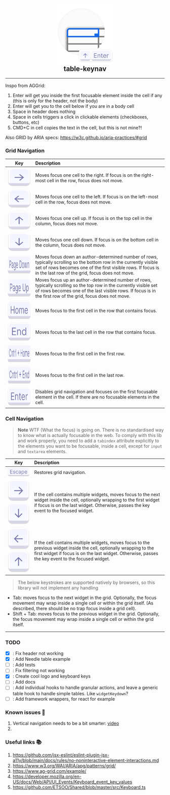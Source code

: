 <p align="center">
    <img width="200" src="./assets/logo.png"/>
</p>

<h2 align="center" style="margin-top:-20px">table-keynav</h2>

---

Inspo from AGGrid:

1. Enter will get you inside the first focusable element inside the cell if any (this is only for the header, not the body)
2. Enter will get you to the cell below if you are in a body cell
3. Space in header does nothing
4. Space in cells triggers a click in clickable elements (checkboxes, buttons, etc)
5. CMD+C in cell copies the text in the cell, but this is not mine?!

Also GRID by ARIA specs:
https://w3c.github.io/aria-practices/#grid

### Grid Navigation

| Key                                                                    | Description                                                                                                                                                                                                                           |
|------------------------------------------------------------------------|:--------------------------------------------------------------------------------------------------------------------------------------------------------------------------------------------------------------------------------------|
| <img height="60px" width="100%" src="./assets/keys/ArrowRight.png"/>   | Moves focus one cell to the right. If focus is on the right-most cell in the row, focus does not move.                                                                                                                                |
| <img height="60px" width="100%" src="./assets/keys/ArrowLeft.png"/>    | Moves focus one cell to the left. If focus is on the left-most cell in the row, focus does not move.                                                                                                                                  |
| <img height="60px" width="100%" src="./assets/keys/ArrowUp.png"/>      | Moves focus one cell up. If focus is on the top cell in the column, focus does not move.                                                                                                                                              |
| <img height="60px" width="100%" src="./assets/keys/ArrowDown.png"/>    | Moves focus one cell down. If focus is on the bottom cell in the column, focus does not move.                                                                                                                                         |
| <img height="60px" width="100%" src="./assets/keys/PageDown.png"/>     | Moves focus down an author-determined number of rows, typically scrolling so the bottom row in the currently visible set of rows becomes one of the first visible rows. If focus is in the last row of the grid, focus does not move. |
| <img height="60px" width="100%" src="./assets/keys/PageUp.png"/>       | Moves focus up an author-determined number of rows, typically scrolling so the top row in the currently visible set of rows becomes one of the last visible rows. If focus is in the first row of the grid, focus does not move.      |
| <img height="60px" width="100%" src="./assets/keys/Home.png"/>         | Moves focus to the first cell in the row that contains focus.                                                                                                                                                                         |
| <img height="60px" width="100%" src="./assets/keys/End.png"/>          | Moves focus to the last cell in the row that contains focus.                                                                                                                                                                          |
| <img height="60px" width="100%"  src="./assets/keys/ControlHome.png"/> | Moves focus to the first cell in the first row.                                                                                                                                                                                       |
| <img height="60px" width="100%"  src="./assets/keys/ControlEnd.png"/>  | Moves focus to the first cell in the last row.                                                                                                                                                                                        |
| <img height="60px" width="100%"  src="./assets/keys/Enter.png"/>       | Disables grid navigation and focuses on the first focusable element in the cell. If there are no focusable elements in the cell.                                                                                                      |



### Cell Navigation

> **Note**
> WTF (What the focus) is going on. There is no standardised way to know what is actually focusable in the web.
> To comply with this lib and work properly, you need to add a `tabindex` attribute explicitly to the elements you want to be focusable, inside a cell, except for `input` and `textarea` elements.

| Key                                                                                                        | Description                                                                                                                                                                                                                |
|------------------------------------------------------------------------------------------------------------|:---------------------------------------------------------------------------------------------------------------------------------------------------------------------------------------------------------------------------|
| <img width="100" src="./assets/keys/Escape.png"/>                                                          | Restores grid navigation.                                                                                                                                                                                                  |
| <img width="100" src="./assets/keys/ArrowRight.png"/> <img width="100" src="./assets/keys/ArrowDown.png"/> | If the cell contains multiple widgets, moves focus to the next widget inside the cell, optionally wrapping to the first widget if focus is on the last widget. Otherwise, passes the key event to the focused widget.      |
| <img width="100" src="./assets/keys/ArrowLeft.png"/> <img width="100" src="./assets/keys/ArrowUp.png"/>    | If the cell contains multiple widgets, moves focus to the previous widget inside the cell, optionally wrapping to the first widget if focus is on the last widget. Otherwise, passes the key event to the focused widget.  |


> The below keystrokes are supported natively by browsers, so this library will not implement any handling

- Tab: moves focus to the next widget in the grid. Optionally, the focus movement may wrap inside a single cell or within the grid itself. (As described, there should be no trap focus inside a grid cell).
- Shift + Tab: moves focus to the previous widget in the grid. Optionally, the focus movement may wrap inside a single cell or within the grid itself.

---

### TODO

- [x] : Fix header not working
- [x] : Add Needle table example
- [ ] : Add tests
- [ ] : Fix filtering not working
- [x] : Create cool logo and keyboard keys
- [ ] : Add docs
- [ ] : Add individual hooks to handle granular actions, and leave a generic table hook to handle simple tables. Like `widgetKeydown`?
- [ ] : Add framework wrappers, for react for example

### Known issues 🐝

1. Vertical navigation needs to be a bit smarter: [video](https://share.cleanshot.com/W7QBb0NV)
2.

### Useful links 📚

1. https://github.com/jsx-eslint/eslint-plugin-jsx-a11y/blob/main/docs/rules/no-noninteractive-element-interactions.md
2. https://www.w3.org/WAI/ARIA/apg/patterns/grid/
3. https://www.ag-grid.com/example/
4. https://developer.mozilla.org/en-US/docs/Web/API/UI_Events/Keyboard_event_key_values
5. https://github.com/ETSOO/Shared/blob/master/src/Keyboard.ts
